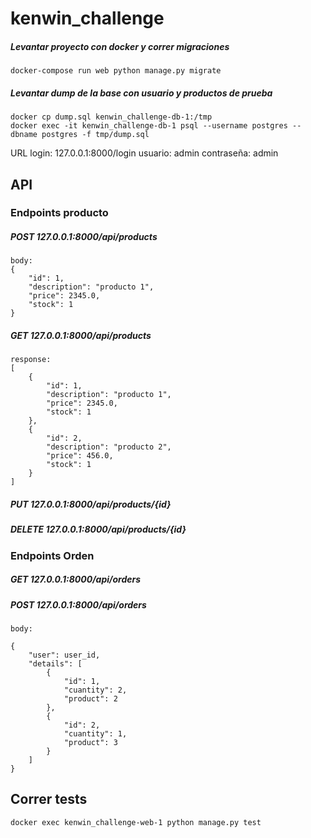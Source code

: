 # kenwin_challenge

##### Levantar proyecto con docker y correr migraciones
```docker-compose run web python manage.py migrate```

##### Levantar dump de la base con usuario y productos de prueba
```
docker cp dump.sql kenwin_challenge-db-1:/tmp
docker exec -it kenwin_challenge-db-1 psql --username postgres --dbname postgres -f tmp/dump.sql
```

URL login: 127.0.0.1:8000/login
usuario: admin
contraseña: admin

## API
### Endpoints producto

##### POST 127.0.0.1:8000/api/products
```
body:
{
    "id": 1,
    "description": "producto 1",
    "price": 2345.0,
    "stock": 1
}
```
##### GET 127.0.0.1:8000/api/products
```
response:
[
    {
        "id": 1,
        "description": "producto 1",
        "price": 2345.0,
        "stock": 1
    },
    {
        "id": 2,
        "description": "producto 2",
        "price": 456.0,
        "stock": 1
    }
]
```
##### PUT 127.0.0.1:8000/api/products/{id}
##### DELETE 127.0.0.1:8000/api/products/{id}

### Endpoints Orden

##### GET 127.0.0.1:8000/api/orders

##### POST 127.0.0.1:8000/api/orders
```
body:

{
    "user": user_id,
    "details": [
        {
            "id": 1,
            "cuantity": 2,
            "product": 2
        },
        {
            "id": 2,
            "cuantity": 1,
            "product": 3
        }
    ]
}
```

## Correr tests
```docker exec kenwin_challenge-web-1 python manage.py test```